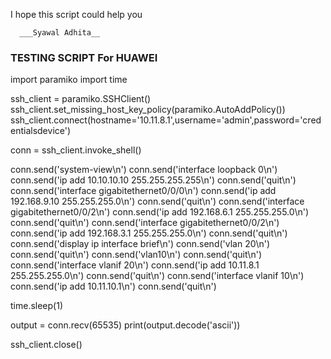 I hope this script could help you





      ___Syawal Adhita__




### TESTING SCRIPT For HUAWEI
import paramiko
import time


ssh_client = paramiko.SSHClient()
ssh_client.set_missing_host_key_policy(paramiko.AutoAddPolicy())
ssh_client.connect(hostname='10.11.8.1',username='admin',password='credentialsdevice')

conn = ssh_client.invoke_shell()


conn.send('system-view\n')
conn.send('interface loopback 0\n')
conn.send('ip add 10.10.10.10 255.255.255.255\n')
conn.send('quit\n')
conn.send('interface gigabitethernet0/0/0\n')
conn.send('ip add 192.168.9.10 255.255.255.0\n')
conn.send('quit\n')
conn.send('interface gigabitethernet0/0/2\n')
conn.send('ip add 192.168.6.1 255.255.255.0\n')
conn.send('quit\n')
conn.send('interface gigabitethernet0/0/2\n')
conn.send('ip add 192.168.3.1 255.255.255.0\n')
conn.send('quit\n')
conn.send('display ip interface brief\n')
conn.send('vlan 20\n')
conn.send('quit\n')
conn.send('vlan10\n')
conn.send('quit\n')
conn.send('interface vlanif 20\n')
conn.send('ip add 10.11.8.1 255.255.255.0\n')
conn.send('quit\n')
conn.send('interface vlanif 10\n')
conn.send('ip add 10.11.10.1\n')
conn.send('quit\n')

time.sleep(1)

output = conn.recv(65535)
print(output.decode('ascii'))

ssh_client.close()

